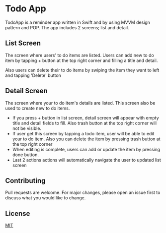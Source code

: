 # Todo App

TodoApp is a reminder app written in Swift and by using MVVM design pattern and POP.
The app includes 2 screens; list and detail.

## List Screen

The screen where users' to do items are listed. Users can add new to do item by tapping + button at the top right corner and filling a title and detail.

Also users can delete their to do items by swiping the item they want to left and tapping 'Delete' button 

## Detail Screen

The screen where your to do item's details are listed. This screen also be used to create new to do items. 

- If you press + button in list screen, detail screen will appear with empty title and detail fields to fill. Also trash button at the top right corner will not be visible.
- If user get this screen by tapping a todo item, user will be able to edit your to do item. Also you can delete the item by pressing trash button at the top right corner
- When editing is complete, users can add or update the item by pressing done button. 
- Last 2 actions actions will automatically navigate the user to updated list screen

## Contributing
Pull requests are welcome. For major changes, please open an issue first to discuss what you would like to change.

## License
[MIT](https://choosealicense.com/licenses/mit/)
